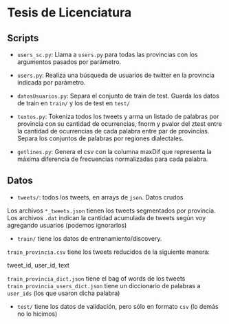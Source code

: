 # Tesis de Licenciatura

## Scripts

- `users_sc.py`: Llama a `users.py` para todas las provincias con los argumentos pasados por parámetro.

- `users.py`: Realiza una búsqueda de usuarios de twitter en la provincia indicada por parámetro.  


- `datosUsuarios.py`: Separa el conjunto de train de test. Guarda los datos de train en `train/` y los de test en `test/`  

- `textos.py`: Tokeniza todos los tweets y arma un listado de palabras por provincia con su cantidad de ocurrencias, fnorm y pvalor del ztest entre la cantidad de ocurrencias de cada palabra entre par de provincias. Separa los conjuntos de palabras por regiones dialectales.

-  `getlines.py`: Genera el csv con la columna maxDif que representa la máxima diferencia de frecuencias normalizadas para cada palabra.


## Datos

- `tweets/`: todos los tweets, en arrays de `json`. Datos crudos

Los archivos `*_tweets.json` tienen los tweets segmentados por provincia.
Los archivos `.dat` indican la cantidad acumulada de tweets según voy agregando usuarios (podemos ignorarlos)

- `train/` tiene los datos de entrenamiento/discovery.

`train_provincia.csv` tiene los tweets reducidos de la siguiente manera:

tweet_id, user_id, text

`train_provincia_dict.json` tiene el bag of words de los tweets
`train_provincia_users_dict.json` tiene un diccionario de palabras a `user_ids` (los que usaron dicha palabra)

- `test/` tiene los datos de validación, pero sólo en formato `csv` (lo demás no lo hicimos)